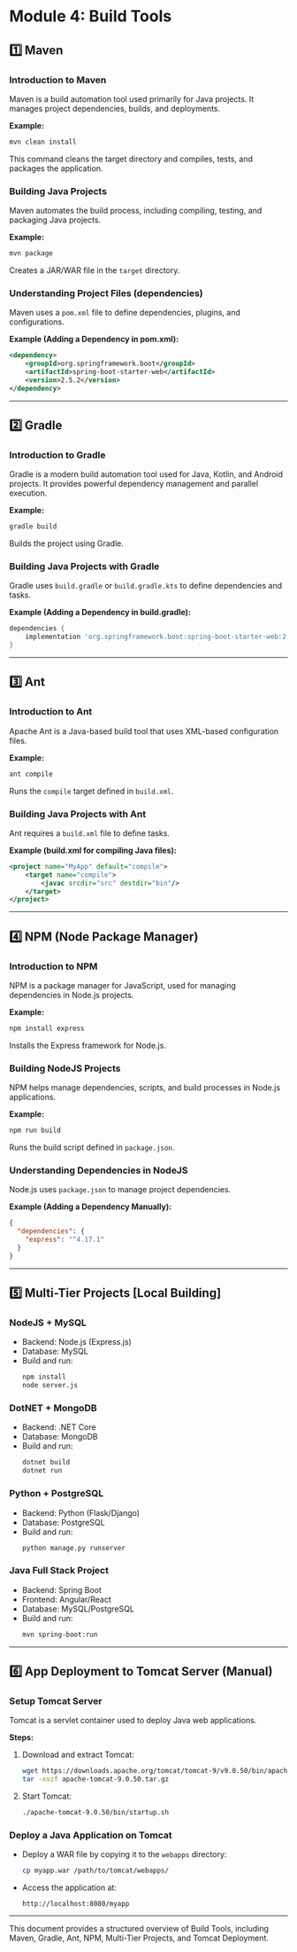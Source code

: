 # Module 4: Build Tools

## 1️⃣ Maven
### **Introduction to Maven**
Maven is a build automation tool used primarily for Java projects. It manages project dependencies, builds, and deployments.

**Example:**
```sh
mvn clean install
```
This command cleans the target directory and compiles, tests, and packages the application.

### **Building Java Projects**
Maven automates the build process, including compiling, testing, and packaging Java projects.

**Example:**
```sh
mvn package
```
Creates a JAR/WAR file in the `target` directory.

### **Understanding Project Files (dependencies)**
Maven uses a `pom.xml` file to define dependencies, plugins, and configurations.

**Example (Adding a Dependency in pom.xml):**
```xml
<dependency>
    <groupId>org.springframework.boot</groupId>
    <artifactId>spring-boot-starter-web</artifactId>
    <version>2.5.2</version>
</dependency>
```

---

## 2️⃣ Gradle
### **Introduction to Gradle**
Gradle is a modern build automation tool used for Java, Kotlin, and Android projects. It provides powerful dependency management and parallel execution.

**Example:**
```sh
gradle build
```
Builds the project using Gradle.

### **Building Java Projects with Gradle**
Gradle uses `build.gradle` or `build.gradle.kts` to define dependencies and tasks.

**Example (Adding a Dependency in build.gradle):**
```gradle
dependencies {
    implementation 'org.springframework.boot:spring-boot-starter-web:2.5.2'
}
```

---

## 3️⃣ Ant
### **Introduction to Ant**
Apache Ant is a Java-based build tool that uses XML-based configuration files.

**Example:**
```sh
ant compile
```
Runs the `compile` target defined in `build.xml`.

### **Building Java Projects with Ant**
Ant requires a `build.xml` file to define tasks.

**Example (build.xml for compiling Java files):**
```xml
<project name="MyApp" default="compile">
    <target name="compile">
        <javac srcdir="src" destdir="bin"/>
    </target>
</project>
```

---

## 4️⃣ NPM (Node Package Manager)
### **Introduction to NPM**
NPM is a package manager for JavaScript, used for managing dependencies in Node.js projects.

**Example:**
```sh
npm install express
```
Installs the Express framework for Node.js.

### **Building NodeJS Projects**
NPM helps manage dependencies, scripts, and build processes in Node.js applications.

**Example:**
```sh
npm run build
```
Runs the build script defined in `package.json`.

### **Understanding Dependencies in NodeJS**
Node.js uses `package.json` to manage project dependencies.

**Example (Adding a Dependency Manually):**
```json
{
  "dependencies": {
    "express": "^4.17.1"
  }
}
```

---

## 5️⃣ Multi-Tier Projects [Local Building]
### **NodeJS + MySQL**
- Backend: Node.js (Express.js)
- Database: MySQL
- Build and run:
  ```sh
  npm install
  node server.js
  ```

### **DotNET + MongoDB**
- Backend: .NET Core
- Database: MongoDB
- Build and run:
  ```sh
  dotnet build
  dotnet run
  ```

### **Python + PostgreSQL**
- Backend: Python (Flask/Django)
- Database: PostgreSQL
- Build and run:
  ```sh
  python manage.py runserver
  ```

### **Java Full Stack Project**
- Backend: Spring Boot
- Frontend: Angular/React
- Database: MySQL/PostgreSQL
- Build and run:
  ```sh
  mvn spring-boot:run
  ```

---

## 6️⃣ App Deployment to Tomcat Server (Manual)
### **Setup Tomcat Server**
Tomcat is a servlet container used to deploy Java web applications.

**Steps:**
1. Download and extract Tomcat:
   ```sh
   wget https://downloads.apache.org/tomcat/tomcat-9/v9.0.50/bin/apache-tomcat-9.0.50.tar.gz
   tar -xvzf apache-tomcat-9.0.50.tar.gz
   ```
2. Start Tomcat:
   ```sh
   ./apache-tomcat-9.0.50/bin/startup.sh
   ```

### **Deploy a Java Application on Tomcat**
- Deploy a WAR file by copying it to the `webapps` directory:
  ```sh
  cp myapp.war /path/to/tomcat/webapps/
  ```
- Access the application at:
  ```
  http://localhost:8080/myapp
  ```

---

This document provides a structured overview of Build Tools, including Maven, Gradle, Ant, NPM, Multi-Tier Projects, and Tomcat Deployment.

